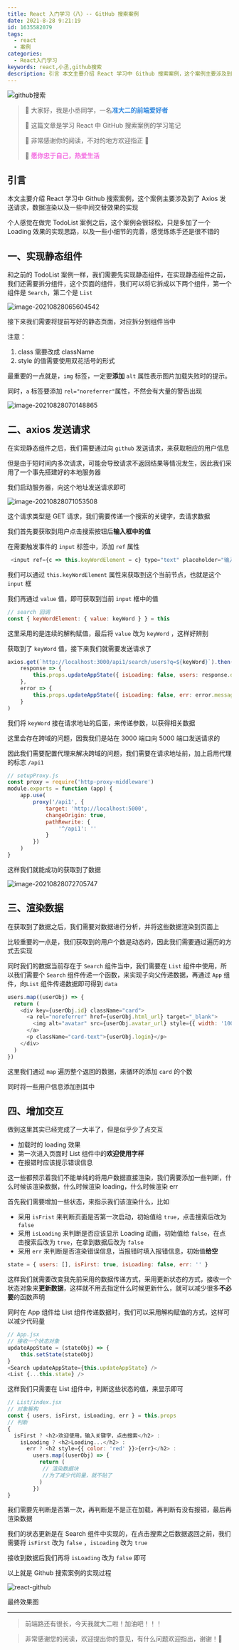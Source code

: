 ```yaml
---
title: React 入门学习（八）-- GitHub 搜索案例
date: 2021-8-28 9:21:19
id: 1635582079
tags:
  - react
  - 案例
categories:
  - React入门学习
keywords: react,小丞,github搜索
description: 引言 本文主要介绍 React 学习中 Github 搜索案例，这个案例主要涉及到了 Axios 发送请求，数据渲染以及一些中间交替效果的实现
---
```


![github搜索](https://ljcimg.oss-cn-beijing.aliyuncs.com/img/github%E6%90%9C%E7%B4%A2.gif)

> 📢 大家好，我是小丞同学，一名<font color=#2e86de>**准大二的前端爱好者**</font>
>
> 📢 这篇文章是学习 React 中 GitHub 搜索案例的学习笔记
>
> 📢 非常感谢你的阅读，不对的地方欢迎指正 🙏
>
> 📢 <font color=#f368e0>**愿你忠于自己，热爱生活**</font>

## 引言

本文主要介绍 React 学习中 Github 搜索案例，这个案例主要涉及到了 Axios 发送请求，数据渲染以及一些中间交替效果的实现

个人感觉在做完 TodoList 案例之后，这个案例会很轻松，只是多加了一个 Loading 效果的实现思路，以及一些小细节的完善，感觉练练手还是很不错的

## 一、实现静态组件

和之前的 TodoList 案例一样，我们需要先实现静态组件，在实现静态组件之前，我们还需要拆分组件，这个页面的组件，我们可以将它拆成以下两个组件，第一个组件是 `Search`，第二个是 `List` 

![image-20210828065604542](https://ljcimg.oss-cn-beijing.aliyuncs.com/img/image-20210828065604542.png)

接下来我们需要将提前写好的静态页面，对应拆分到组件当中

注意：

1. class 需要改成 className
2. style 的值需要使用双花括号的形式

最重要的一点就是，`img` 标签，一定要**添加** `alt` 属性表示图片加载失败时的提示。

同时，`a` 标签要添加 `rel="noreferrer"`属性，不然会有大量的警告出现

![image-20210828070148865](https://ljcimg.oss-cn-beijing.aliyuncs.com/img/image-20210828070148865.png)

## 二、axios 发送请求

在实现静态组件之后，我们需要通过向 `github` 发送请求，来获取相应的用户信息

但是由于短时间内多次请求，可能会导致请求不返回结果等情况发生，因此我们采用了一个事先搭建好的本地服务器

我们启动服务器，向这个地址发送请求即可

![image-20210828071053508](https://ljcimg.oss-cn-beijing.aliyuncs.com/img/image-20210828071053508.png)

这个请求类型是 GET 请求，我们需要传递一个搜索的关键字，去请求数据

我们首先要获取到用户点击搜索按钮后**输入框中的值**

在需要触发事件的 `input` 标签中，添加 `ref` 属性

```js
 <input ref={c => this.keyWordElement = c} type="text" placeholder="输入关键词点击搜索" />
```

我们可以通过 `this.keyWordElement` 属性来获取到这个当前节点，也就是这个 `input` 框

我们再通过 `value` 值，即可获取到当前 `input` 框中的值

```js
// search 回调
const { keyWordElement: { value: keyWord } } = this
```

这里采用的是连续的解构赋值，最后将 `value` 改为 `keyWord` ，这样好辨别

获取到了 `keyWord` 值，接下来我们就需要发送请求了

```js
axios.get(`http://localhost:3000/api1/search/users?q=${keyWord}`).then(
    response => {
        this.props.updateAppState({ isLoading: false, users: response.data.items })
    },
    error => {
        this.props.updateAppState({ isLoading: false, err: error.message })
    }
)
```

 我们将 `keyWord` 接在请求地址的后面，来传递参数，以获得相关数据

这里会存在跨域的问题，因我我们是站在 3000 端口向 5000 端口发送请求的

因此我们需要配置代理来解决跨域的问题，我们需要在请求地址前，加上启用代理的标志 `/api1`

```js
// setupProxy.js
const proxy = require('http-proxy-middleware')
module.exports = function (app) {
    app.use(
        proxy('/api1', {
            target: 'http://localhost:5000',
            changeOrigin: true,
            pathRewrite: {
                '^/api1': ''
            }
        })
    )
}
```

这样我们就能成功的获取到了数据

![image-20210828072705747](https://ljcimg.oss-cn-beijing.aliyuncs.com/img/image-20210828072705747.png)

## 三、渲染数据

在获取到了数据之后，我们需要对数据进行分析，并将这些数据渲染到页面上

比较重要的一点是，我们获取到的用户个数是动态的，因此我们需要通过遍历的方式去实现

同时我们的数据当前存在于 `Search` 组件当中，我们需要在 `List` 组件中使用，所以我们需要个 `Search` 组件传递一个函数，来实现子向父传递数据，再通过 `App` 组件，向`List` 组件传递数据即可得到 `data`

```js
users.map((userObj) => {
  return (
    <div key={userObj.id} className="card">
      <a rel="noreferrer" href={userObj.html_url} target="_blank">
        <img alt="avatar" src={userObj.avatar_url} style={{ width: '100px' }} />
      </a>
      <p className="card-text">{userObj.login}</p>
    </div>
  )
})
```

这里我们通过 `map` 遍历整个返回的数据，来循环的添加 `card` 的个数

同时将一些用户信息添加到其中

## 四、增加交互

做到这里其实已经完成了一大半了，但是似乎少了点交互

- 加载时的 loading 效果
- 第一次进入页面时 List 组件中的**欢迎使用字样**
- 在报错时应该提示错误信息

这一些都预示着我们不能单纯的将用户数据直接渲染，我们需要添加一些判断，什么时候该渲染数据，什么时候渲染 loading，什么时候渲染 err 

首先我们需要增加一些状态，来指示我们该渲染什么，比如

- 采用 `isFrist` 来判断页面是否第一次启动，初始值给 `true`，点击搜索后改为 `false`
- 采用 `isLoading` 来判断是否应该显示 Loading 动画，初始值给 `false`，在点击搜索后改为 `true`，在拿到数据后改为 `false`
- 采用 `err` 来判断是否渲染错误信息，当报错时填入报错信息，初始值**给空**

```js
state = { users: [], isFirst: true, isLoading: false, err: '' }
```

这样我们就需要改变我先前采用的数据传递方式，采用更新状态的方式，接收一个状态对象来**更新数据**，这样就不用去指定什么时候更新什么，就可以减少很多**不必要**的函数声明

同时在 App 组件给 List 组件传递数据时，我们可以采用解构赋值的方式，这样可以减少代码量

```js
// App.jsx
// 接收一个状态对象
updateAppState = (stateObj) => {
    this.setState(stateObj)
}
<Search updateAppState={this.updateAppState} />
<List {...this.state} />
```

这样我们只需要在 List 组件中，判断这些状态的值，来显示即可

```js
// List/index.jsx
// 对象解构
const { users, isFirst, isLoading, err } = this.props
// 判断
{
  isFirst ? <h2>欢迎使用，输入关键字，点击搜索</h2> :
    isLoading ? <h2>Loading...</h2> :
      err ? <h2 style={{ color: 'red' }}>{err}</h2> :
        users.map((userObj) => {
          return (
           // 渲染数据块
           //为了减少代码量，就不贴了
          )
        })
}
```

我们需要先判断是否第一次，再判断是不是正在加载，再判断有没有报错，最后再渲染数据

我们的状态更新是在 Search 组件中实现的，在点击搜索之后数据返回之前，我们需要将 `isFirst` 改为 `false` ，`isLoading` 改为 `true` 

接收到数据后我们再将 `isLoading` 改为 `false` 即可

以上就是 Github 搜索案例的实现过程

![react-github](https://ljcimg.oss-cn-beijing.aliyuncs.com/img/react-github.gif)

最终效果图

---

> 前端路还有很长，今天我就大二啦！加油吧！！！

> 非常感谢您的阅读，欢迎提出你的意见，有什么问题欢迎指出，谢谢！🎈

